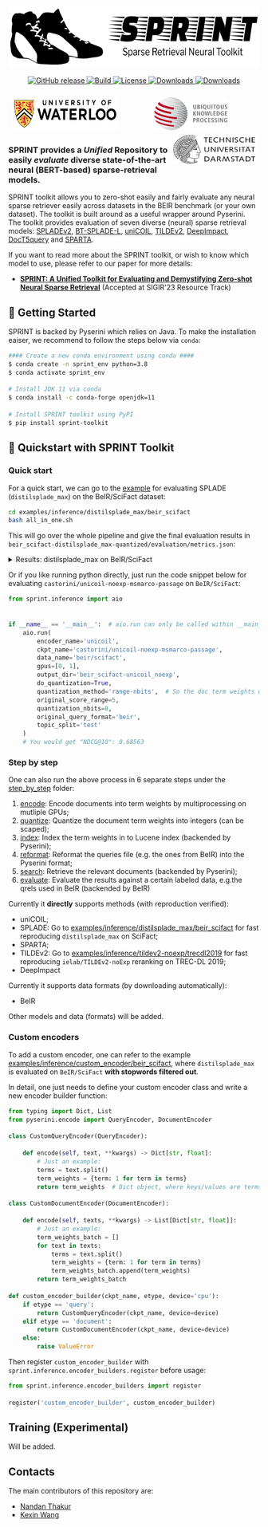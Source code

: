 <h1 align="center">
<img style="vertical-align:middle" width="620" height="120" src="./images/sprint-logo.png" />
</h1>

<p align="center">
    <a href="https://github.com/thakur-nandan/sprint/releases">
        <img alt="GitHub release" src="https://img.shields.io/badge/release-v0.0.1-blue">
    </a>
    <a href="https://www.python.org/">
            <img alt="Build" src="https://img.shields.io/badge/Made%20with-Python-1f425f.svg?color=purple">
    </a>
    <a href="https://github.com/thakur-nandan/sprint/blob/master/LICENSE">
        <img alt="License" src="https://img.shields.io/github/license/thakur-nandan/sprint.svg?color=green">
    </a>
    <!-- <a href="https://colab.research.google.com/drive/1HfutiEhHMJLXiWGT8pcipxT5L2TpYEdt?usp=sharing">
        <img alt="Open In Colab" src="https://colab.research.google.com/assets/colab-badge.svg">
    </a> -->
    <a href="https://pepy.tech/project/sprint-toolkit">
        <img alt="Downloads" src="https://static.pepy.tech/personalized-badge/sprint?period=total&units=international_system&left_color=grey&right_color=orange&left_text=Downloads">
    </a>
    <a href="https://github.com/thakur-nandan/sprint/">
        <img alt="Downloads" src="https://badges.frapsoft.com/os/v1/open-source.svg?v=103">
    </a>
</p>

<h3 align="center">
    <a href="https://uwaterloo.ca"><img style="float: left; padding: 2px 7px 2px 7px;" width="213" height="67" src="./images/uwaterloo.png" /></a>
    <a href="http://www.ukp.tu-darmstadt.de"><img style="float: middle; padding: 2px 7px 2px 7px;" width="147" height="67" src="./images/ukp.png" /></a>
    <a href="https://www.tu-darmstadt.de/"><img style="float: right; padding: 2px 7px 2px 7px;" width="167.7" height="60" src="./images/tu-darmstadt.png" /></a>
</h3>

### SPRINT provides a _Unified_ Repository to easily _evaluate_ diverse state-of-the-art neural (BERT-based) sparse-retrieval models.

SPRINT toolkit allows you to zero-shot easily and fairly evaluate any neural sparse retriever easily across datasets in the BEIR benchmark (or your own dataset). The toolkit is built around as a useful wrapper around Pyserini. The toolkit provides evaluation of seven diverse (neural) sparse retrieval models: [SPLADEv2](https://arxiv.org/abs/2109.10086), [BT-SPLADE-L](https://arxiv.org/abs/2207.03834), [uniCOIL](https://arxiv.org/abs/2106.14807), [TILDEv2](https://arxiv.org/abs/2108.08513), [DeepImpact](https://arxiv.org/abs/2104.12016), [DocT5query](https://cs.uwaterloo.ca/~jimmylin/publications/Nogueira_Lin_2019_docTTTTTquery-v2.pdf) and [SPARTA](https://aclanthology.org/2021.naacl-main.47/).




If you want to read more about the SPRINT toolkit, or wish to know which model to use, please refer to our paper for more details:

* [**SPRINT: A Unified Toolkit for Evaluating and Demystifying Zero-shot Neural Sparse Retrieval**]() (Accepted at SIGIR'23 Resource Track)

## :runner: Getting Started
SPRINT is backed by Pyserini which relies on Java. To make the installation eaiser, we recommend to follow the steps below via `conda`:

```bash
#### Create a new conda environment using conda ####
$ conda create -n sprint_env python=3.8
$ conda activate sprint_env

# Install JDK 11 via conda
$ conda install -c conda-forge openjdk=11

# Install SPRINT toolkit using PyPI
$ pip install sprint-toolkit
```

## :runner: Quickstart with SPRINT Toolkit

### Quick start
For a quick start, we can go to the [example](examples/inference/distilsplade_max/beir_scifact/all_in_one.sh) for evaluating SPLADE (`distilsplade_max`) on the BeIR/SciFact dataset:
```bash
cd examples/inference/distilsplade_max/beir_scifact
bash all_in_one.sh
```
This will go over the whole pipeline and give the final evaluation results in `beir_scifact-distilsplade_max-quantized/evaluation/metrics.json`:

<details>
  <summary>Results: distilsplade_max on BeIR/SciFact</summary>
  
  ```bash
     cat beir_scifact-distilsplade_max-quantized/evaluation/metrics.json 
     # {
     #     "nDCG": {
     #         "NDCG@1": 0.60333,
     #         "NDCG@3": 0.65969,
     #         "NDCG@5": 0.67204,
     #         "NDCG@10": 0.6925,
     #         "NDCG@100": 0.7202,
     #         "NDCG@1000": 0.72753
     #     },
     #     "MAP": {
     #         "MAP@1": 0.57217,
     #     ...
     # }
  ```
</details>

Or if you like running python directly, just run the code snippet below for evaluating `castorini/unicoil-noexp-msmarco-passage` on `BeIR/SciFact`:
```python
from sprint.inference import aio


if __name__ == '__main__':  # aio.run can only be called within __main__
    aio.run(
        encoder_name='unicoil',
        ckpt_name='castorini/unicoil-noexp-msmarco-passage',
        data_name='beir/scifact',
        gpus=[0, 1],
        output_dir='beir_scifact-unicoil_noexp',
        do_quantization=True,
        quantization_method='range-nbits',  # So the doc term weights will be quantized by `(term_weights / 5) * (2 ** 8)`
        original_score_range=5,
        quantization_nbits=8,
        original_query_format='beir',
        topic_split='test'
    )
    # You would get "NDCG@10": 0.68563
```
### Step by step
One can also run the above process in 6 separate steps under the [step_by_step](examples/inference/distilsplade_max/beir_scifact/step_by_step) folder:
1. [encode](examples/inference/distilsplade_max/beir_scifact/step_by_step/1.encode.beir_scifact-distilsplade_max-float.sh): Encode documents into term weights by multiprocessing on mutliple GPUs;
2. [quantize](examples/inference/distilsplade_max/beir_scifact/step_by_step/2.quantize.beir_scifact-distilsplade_max-2digits.sh): Quantize the document term weights into integers (can be scaped);
3. [index](examples/inference/distilsplade_max/beir_scifact/step_by_step/3.index.beir_scifact-distilsplade_max-2digits.sh): Index the term weights in to Lucene index (backended by Pyserini);
4. [reformat](examples/inference/distilsplade_max/beir_scifact/step_by_step/4.reformat_query.beir_scifact.sh): Reformat the queries file (e.g. the ones from BeIR) into the Pyserini format;
5. [search](examples/inference/distilsplade_max/beir_scifact/step_by_step/5.search.beir_scifact-distilsplade_max-2digits.sh): Retrieve the relevant documents (backended by Pyserini);
6. [evaluate](examples/inference/distilsplade_max/beir_scifact/step_by_step/6.evaluate.beir_scifact-distilsplade_max-2digits.sh): Evaluate the results against a certain labeled data, e.g.the qrels used in BeIR (backended by BeIR)

Currently it **directly** supports methods (with reproduction verified):
- uniCOIL;
- SPLADE: Go to [examples/inference/distilsplade_max/beir_scifact](examples/inference/distilsplade_max/beir_scifact) for fast reproducing `distilsplade_max` on SciFact;
- SPARTA;
- TILDEv2: Go to [examples/inference/tildev2-noexp/trecdl2019](examples/inference/tildev2-noexp/trecdl2019) for fast reproducing `ielab/TILDEv2-noExp` reranking on TREC-DL 2019;
- DeepImpact

Currently it supports data formats (by downloading automatically):
- BeIR

Other models and data (formats) will be added.

### Custom encoders
To add a custom encoder, one can refer to the example [examples/inference/custom_encoder/beir_scifact](examples/inference/custom_encoder/beir_scifact), where `distilsplade_max` is evaluated on `BeIR/SciFact` **with stopwords filtered out**.

In detail, one just needs to define your custom encoder class and write a new encoder builder function:
```python
from typing import Dict, List
from pyserini.encode import QueryEncoder, DocumentEncoder

class CustomQueryEncoder(QueryEncoder):

    def encode(self, text, **kwargs) -> Dict[str, float]:
        # Just an example:
        terms = text.split()
        term_weights = {term: 1 for term in terms}
        return term_weights  # Dict object, where keys/values are terms/term scores, resp.

class CustomDocumentEncoder(DocumentEncoder):

    def encode(self, texts, **kwargs) -> List[Dict[str, float]]:
        # Just an example:
        term_weights_batch = []
        for text in texts:
            terms = text.split()
            term_weights = {term: 1 for term in terms}
            term_weights_batch.append(term_weights)
        return term_weights_batch 

def custom_encoder_builder(ckpt_name, etype, device='cpu'):
    if etype == 'query':
        return CustomQueryEncoder(ckpt_name, device=device)        
    elif etype == 'document':
        return CustomDocumentEncoder(ckpt_name, device=device)
    else:
        raise ValueError
```
Then register `custom_encoder_builder` with `sprint.inference.encoder_builders.register` before usage:
```python
from sprint.inference.encoder_builders import register

register('custom_encoder_builder', custom_encoder_builder)
```

## Training (Experimental)
Will be added.

## Contacts
The main contributors of this repository are:

- [Nandan Thakur](https://github.com/Nthakur20)
- [Kexin Wang](https://github.com/kwang2049)
